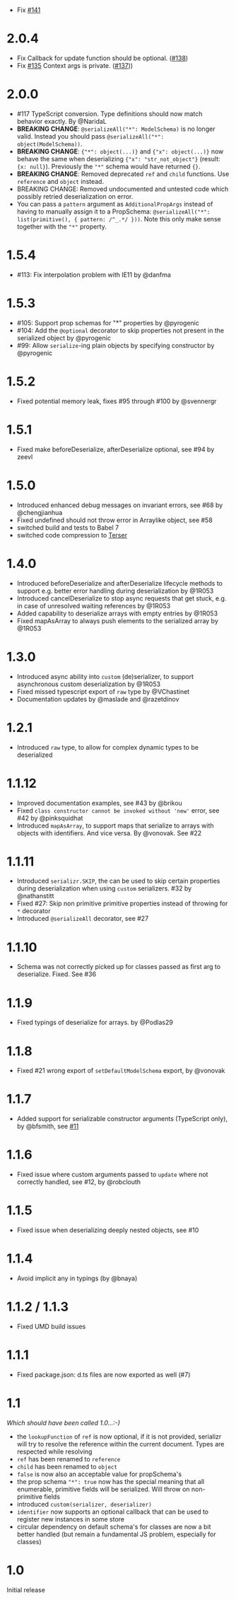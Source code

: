 # 

* Fix [#141](https://github.com/mobxjs/serializr/issues/141)

# 2.0.4

* Fix Callback for update function should be optional. ([#138](https://github.com/mobxjs/serializr/pull/138))
* Fix [#135](https://github.com/mobxjs/serializr/issues/135) Context args is private. ([#137](https://github.com/mobxjs/serializr/pull/137)))

# 2.0.0
* #117 TypeScript conversion. Type definitions should now match behavior exactly. By @NaridaL
* **BREAKING CHANGE**: `@serializeAll("*": ModelSchema)` is no longer valid. Instead you should pass
  `@serializeAll("*": object(ModelSchema))`.
* **BREAKING CHANGE**: `{"*": object(...)}` and `{"x": object(...)}` now behave the same when
  deserializing `{"x": "str_not_object"}` (result: `{x: null}`). Previously the `"*"` schema would
  have returned `{}`.
* **BREAKING CHANGE**: Removed deprecated `ref` and `child` functions. Use `reference` and `object`
  instead.
* BREAKING CHANGE: Removed undocumented and untested code which possibly retried deserialization on
  error.
* You can pass a `pattern` argument as `AdditionalPropArgs` instead of having to manually assign it
  to a PropSchema: `@serializeAll("*": list(primitive(), { pattern: /^_.*/ }))`. Note this only make
  sense together with the `"*"` property.

# 1.5.4
* #113: Fix interpolation problem with IE11 by @danfma

# 1.5.3
* #105: Support prop schemas for "*" properties by @pyrogenic
* #104: Add the `@optional` decorator to skip properties not present in the serialized object by @pyrogenic
* #99: Allow `serialize`-ing plain objects by specifying constructor by @pyrogenic

# 1.5.2
* Fixed potential memory leak, fixes #95 through #100 by @svennergr

# 1.5.1
* Fixed make beforeDeserialize, afterDeserialize optional, see #94 by zeevl

# 1.5.0
* Introduced enhanced debug messages on invariant errors, see #68 by @chengjianhua
* Fixed undefined should not throw error in Arraylike object, see #58
* switched build and tests to Babel 7
* switched code compression to [Terser](https://github.com/terser-js/terser)

# 1.4.0
* Introduced beforeDeserialize and afterDeserialize lifecycle methods to support e.g. better error handling during deserialization by @1R053
* Introduced cancelDeserialize to stop async requests that get stuck, e.g. in case of unresolved waiting references by @1R053
* Added capability to deserialize arrays with empty entries by @1R053
* Fixed mapAsArray to always push elements to the serialized array by @1R053

# 1.3.0
* Introduced async ability into `custom` (de)serializer, to support asynchronous custom deserialization by @1R053
* Fixed missed typescript export of `raw` type by @VChastinet
* Documentation updates by @maslade and @razetdinov

# 1.2.1
* Introduced `raw` type, to allow for complex dynamic types to be deserialized

# 1.1.12

* Improved documentation examples, see #43 by @brikou
* Fixed `class constructor cannot be invoked without 'new'` error, see #42 by @pinksquidhat
* Introduced `mapAsArray`, to support maps that serialize to arrays with objects with identifiers. And vice versa. By @vonovak. See #22

# 1.1.11

* Introduced `serializr.SKIP`, the can be used to skip certain properties during deserialization when using `custom` serializers. #32 by @nathanstitt
* Fixed #27: Skip non primitive primitive properties instead of throwing for `*` decorator
* Introduced `@serializeAll` decorator, see #27

# 1.1.10

* Schema was not correctly picked up for classes passed as first arg to deserialize. Fixed. See #36

# 1.1.9

* Fixed typings of deserialize for arrays. by @Podlas29

# 1.1.8

* Fixed #21 wrong export of `setDefaultModelSchema` export, by @vonovak

# 1.1.7

* Added support for serializable constructor arguments (TypeScript only), by @bfsmith, see [#11](https://github.com/mobxjs/serializr/pull/11)

# 1.1.6

* Fixed issue where custom arguments passed to `update` where not correctly handled, see #12, by @robclouth

# 1.1.5

* Fixed issue when deserializing deeply nested objects, see #10

# 1.1.4

* Avoid implicit any in typings (by @bnaya)

# 1.1.2 / 1.1.3

* Fixed UMD build issues

# 1.1.1

* Fixed package.json: d.ts files are now exported as well (#7)

# 1.1

_Which should have been called 1.0...:-)_

* the `lookupFunction` of `ref` is now optional, if it is not provided, serializr will try to resolve the reference within the current document. Types are respected while resolving
* `ref` has been renamed to `reference`
* `child` has been renamed to `object`
* `false` is now also an acceptable value for propSchema's
* the prop schema `"*": true` now has the special meaning that all enumerable, primitive fields will be serialized. Will throw on non-primitive fields
* introduced `custom(serializer, deserializer)`
* `identifier` now supports an optional callback that can be used to register new instances in some store
* circular dependency on default schema's for classes are now a bit better handled (but remain a fundamental JS problem, especially for classes)

# 1.0

Initial release
